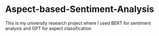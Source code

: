 # Aspect-based-Sentiment-Analysis
This is my university research project where I used BERT for sentiment analysis and GPT for aspect classification
